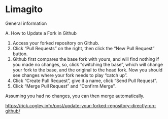 # Limagito
General information

A. How to Update a Fork in Github

1. Access your forked repository on Github.
2. Click “Pull Requests” on the right, then click the “New Pull Request” button.
3. Github first compares the base fork with yours, and will find nothing if you made no changes, so, click “switching the base”, which will change your fork to the base, and the original to the head fork. Now you should see changes where your fork needs to play “catch up”.
4. Click “Create Pull Request”, give it a name, click “Send Pull Request”.
5. Click “Merge Pull Request” and “Confirm Merge”. 

Assuming you had no changes, you can then merge automatically.

https://rick.cogley.info/post/update-your-forked-repository-directly-on-github/

